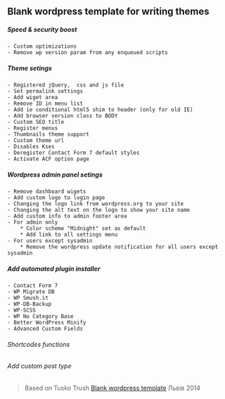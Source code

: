 ## Blank wordpress template for writing themes

##### Speed & security boost
    - Custom optimizations
    - Remove wp version param from any enqueued scripts
   

##### Theme setings
    - Registered jQuery,  css and js file
    - Set permalink settings
    - Add wiget area
    - Remove ID in menu list
    - Add ie conditional html5 shim to header (only for old IE)
    - Add browser version class to BODY
    - Custom SEO title
    - Register menus
    - Thumbnails theme support
    - Custom theme url
    - Disables Kses 
    - Deregister Contact Form 7 default styles
    - Activate ACF option page

##### Wordpress admin panel setings
    - Remove dashboard wigets
    - Add custom logo to login page
    - Changing the logo link from wordpress.org to your site
    - Changing the alt text on the logo to show your site name
    - Add custom info to admin footer area
    - For admin only
        * Color scheme "Midnight" set as default
        * Add link to all settings menu
    - For users except sysadmin
        * Remove the wordpress update notification for all users except sysadmin

##### Add automated plugin installer
    - Contact Form 7
    - WP Migrate DB
    - WP Smush.it
    - WP-DB-Backup
    - WP-SCSS
    - WP No Category Base
    - Better WordPress Minify
    - Advanced Custom Fields
###### Shortcodes functions

###### Add custom post type
    
> Based on Tusko Trush <a href="https://github.com/Tusko/wp-theme-blank">Blank wordpress template</a>
> Львів 2014

